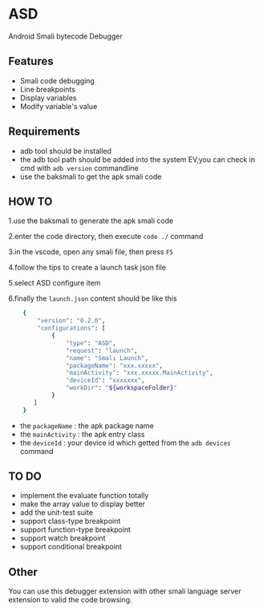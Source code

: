 # ASD

Android Smali bytecode Debugger

## Features

 - Smali code debugging
 - Line breakpoints
 - Display variables
 - Modify variable's value

## Requirements

 - adb tool should be installed
 - the adb tool path should be added into the system EV,you can check in cmd with `adb version` commandline
 - use the baksmali to get the apk smali code

## HOW TO

1.use the baksmali to generate the apk smali code

2.enter the code directory, then execute `code ./` command

3.in the vscode, open any smali file, then press `F5`

4.follow the tips to create a launch task json file

5.select ASD configure item

6.finally the `launch.json` content should be like this
```bash
    {
        "version": "0.2.0",
        "configurations": [
            {
                "type": "ASD",
                "request": "launch",
                "name": "Smali Launch",
                "packageName": "xxx.xxxxx",
                "mainActivity": "xxx.xxxxx.MainActivity",
                "deviceId": "xxxxxxx",
                "workDir": "${workspaceFolder}"
            }
       ]
    }
```
   * the `packageName` : the apk package name
   * the `mainActivity` : the apk entry class
   * the `deviceId` : your device id which getted from the `adb devices` command

## TO DO
 - implement the evaluate function totally
 - make the array value to display better
 - add the unit-test suite
 - support class-type breakpoint
 - support function-type breakpoint
 - support watch breakpoint
 - support conditional breakpoint

## Other

 You can use this debugger extension with other smali language server extension to valid the code browsing.
